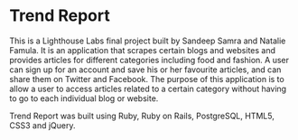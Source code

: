 Trend Report
============

This is a Lighthouse Labs final project built by Sandeep Samra and Natalie Famula. It is an application that scrapes certain blogs and websites and provides articles for different categories including food and fashion. A user can sign up for an account and save his or her favourite articles, and can share them on Twitter and Facebook. The purpose of this application is to allow a user to access articles related to a certain category without having to go to each individual blog or website.

Trend Report was built using Ruby, Ruby on Rails, PostgreSQL, HTML5, CSS3 and jQuery.
